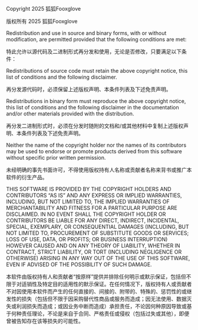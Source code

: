 Copyright 2025 狐狐Fooxglove

版权所有 2025 狐狐Fooxglove

 

Redistribution and use in source and binary forms, with or without modification, are permitted provided that the following conditions are met:

特此允许以源代码及二进制形式再分发和使用，无论是否修改，只要满足以下条件：

 

Redistributions of source code must retain the above copyright notice, this list of conditions and the following disclaimer.

再分发源代码时，必须保留上述版权声明、本条件列表及下述免责声明。

 

Redistributions in binary form must reproduce the above copyright notice, this list of conditions and the following disclaimer in the documentation and/or other materials provided with the distribution.

再分发二进制形式时，必须在分发时随附的文档和/或其他材料中复制上述版权声明、本条件列表及下述免责声明。

 

Neither the name of the copyright holder nor the names of its contributors may be used to endorse or promote products derived from this software without specific prior written permission.

未经明确的事先书面许可，不得使用版权持有人名称或贡献者名称来背书或推广本软件的衍生产品。

 

THIS SOFTWARE IS PROVIDED BY THE COPYRIGHT HOLDERS AND CONTRIBUTORS “AS IS” AND ANY EXPRESS OR IMPLIED WARRANTIES, INCLUDING, BUT NOT LIMITED TO, THE IMPLIED WARRANTIES OF MERCHANTABILITY AND FITNESS FOR A PARTICULAR PURPOSE ARE DISCLAIMED. IN NO EVENT SHALL THE COPYRIGHT HOLDER OR CONTRIBUTORS BE LIABLE FOR ANY DIRECT, INDIRECT, INCIDENTAL, SPECIAL, EXEMPLARY, OR CONSEQUENTIAL DAMAGES (INCLUDING, BUT NOT LIMITED TO, PROCUREMENT OF SUBSTITUTE GOODS OR SERVICES; LOSS OF USE, DATA, OR PROFITS; OR BUSINESS INTERRUPTION) HOWEVER CAUSED AND ON ANY THEORY OF LIABILITY, WHETHER IN CONTRACT, STRICT LIABILITY, OR TORT (INCLUDING NEGLIGENCE OR OTHERWISE) ARISING IN ANY WAY OUT OF THE USE OF THIS SOFTWARE, EVEN IF ADVISED OF THE POSSIBILITY OF SUCH DAMAGE.

本软件由版权持有人和贡献者“按原样”提供并排除任何明示或默示保证，包括但不限于对适销性及特定目的适用性的默示保证。在任何情况下，版权持有人或贡献者不对因使用本软件而产生的任何直接的、间接的、附带的、特殊的、惩罚性的或继发性的损失（包括但不限于因采购替代性商品或服务而造成；因无法使用、数据灭失或利润损失而造成；或因业务中断而造成）承担责任，不论因何种原因导致或基于何种责任理论，不论是来自于合同、严格责任或侵权（包括过失或其他），即便曾被告知存在该等损失的可能性。